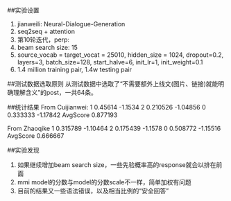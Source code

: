 ##实验设置
1. jianweili: Neural-Dialogue-Generation 
2. seq2seq + attention
3. 第10轮迭代，perp:  
4. beam search size: 15
5. source_vocab = target_vocat = 25010, hidden_size = 1024, dropout=0.2, layers=3, batch_size=128, start_halve=6, init_lr=1, init_weight=0.1
6. 1.4 million training pair, 1.4w testing pair

##测试数据选取原则
从测试数据中选取了“不需要额外上线文(图片、链接)就能明确理解含义”的post，一共64条。

##统计结果
From Cuijianwei:
1  0.45614 -1.1534
2  0.210526 -1.04856
0  0.333333 -1.17842
AvgScore 0.877193

From Zhaoqike
1  0.315789 -1.10464
2  0.175439 -1.1578
0  0.508772 -1.15516
AvgScore 0.666667


##实验发现
1. 如果继续增加beam search size，一些先验概率高的response就会以排在前面
2. mmi model的分数与model的分数scale不一样，简单加权有问题
3. 目前的结果又一些语法错误，以及相当比例的“安全回答”
